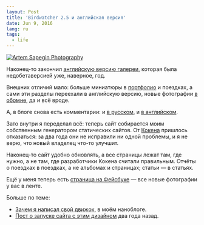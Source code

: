 ```yaml
---
layout: Post
title: 'Birdwatcher 2.5 и английская версия'
date: Jun 9, 2016
lang: ru
tags:
  - life
---
```


[![Artem Sapegin Photography](/images/blog/morning-photos.jpg)](http://morning.photos/)

Наконец-то закончил [английскую версию галереи](http://morning.photos/), которая была недобетаверсией уже, наверное, год.

Внешних отличий мало: больше миниатюры в [портфолио](http://morning.photos/albums) и поездках, а сами эти разделы переехали в английскую версию, новые фотографии [в обомне](http://morning.photos/about), да и всё вроде.

А, в блоге снова есть комментарии: и [в русском](/blog), и [в английском](http://morning.photos/blog).

Зато внутри я переделал всё: теперь сайт собирается моим собственным генератором статических сайтов. От [Кокена](http://koken.me/) пришлось отказаться: за два года они не исправили ни одной проблемы, и я не верю, что новый владелец что-то улучшит.

Наконец-то сайт удобно обновлять, а все страницы лежат там, где нужно, а не там, где разработчики Кокена считали правильным. Отчёты о поездках в поездках, а не альбомах и страницах; статьи — в статьях.

Eщё у меня теперь есть [страница на Фейсбуке](https://www.facebook.com/artemsapeginphoto/) — все новые фотографии у вас в ленте.

Больше по теме:

- [Зачем я написал свой движок](http://blog.sapegin.me/all/why-fledermaus), в моём наноблоге.
- [Пост о запуске сайта с этим дизайном](/blog/5720) два года назад.

